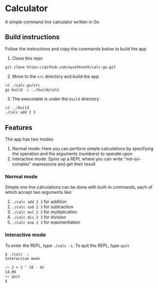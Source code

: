 # Calculator

A simple command line calculator written in Go

## Build instructions

Follow the instructions and copy the commands below to build the app

1. Clone this repo

```bash
git clone https://github.com/ayushknath/calc-go.git
```

2. Move to the `src` directory and build the app

```bash
cd ./calc-go/src
go build -o ../build/calc
```

3. The executable is under the `build` directory

```bash
cd ../build
./calc add 2 3
```

## Features

The app has two modes
1. Normal mode: Here you can perform simple calculations by specifying the operation and the arguments (numbers) to operate upon
2. Interactive mode: Spins up a REPL where you can write "not-so-complex" expressions and get their result

### Normal mode

Simple one line calculations can be done with built-in commands, each of which accept two arguments like:
1. `./calc add 2 3` for addition
2. `./calc sub 2 3` for subtraction
3. `./calc mul 2 3` for multiplication
4. `./calc div 2 3` for division
5. `./calc exp 2 3` for exponentiation

### Interactive mode

To enter the REPL, type `./calc -i`. To quit the REPL, type `quit`

```bash
$ ./calc -i
Interactive mode

>> 2 + 3 * (8 - 4)
14.00
>> quit
$
```
